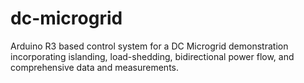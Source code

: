 # dc-microgrid
Arduino R3 based control system for a DC Microgrid demonstration incorporating islanding, load-shedding, bidirectional power flow, and comprehensive data and measurements. 
